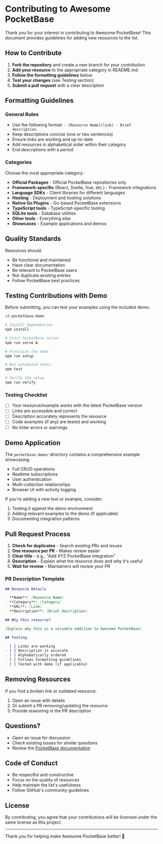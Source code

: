 # Contributing to Awesome PocketBase

Thank you for your interest in contributing to Awesome PocketBase! This document provides guidelines for adding new resources to the list.

## How to Contribute

1. **Fork the repository** and create a new branch for your contribution
2. **Add your resource** to the appropriate category in README.md
3. **Follow the formatting guidelines** below
4. **Test your changes** (see Testing section)
5. **Submit a pull request** with a clear description

## Formatting Guidelines

### General Rules

- Use the following format: `- [Resource Name](link) - Brief description.`
- Keep descriptions concise (one or two sentences)
- Ensure links are working and up-to-date
- Add resources in alphabetical order within their category
- End descriptions with a period

### Categories

Choose the most appropriate category:
- **Official Packages** - Official PocketBase repositories only
- **Framework-specific** (React, Svelte, Vue, etc.) - Framework integrations
- **Language SDKs** - Client libraries for different languages
- **Hosting** - Deployment and hosting solutions
- **Native Go Plugins** - Go-based PocketBase extensions
- **TypeScript tools** - TypeScript-specific tooling
- **SQLite tools** - Database utilities
- **Other tools** - Everything else
- **Showcases** - Example applications and demos

## Quality Standards

Resources should:
- Be functional and maintained
- Have clear documentation
- Be relevant to PocketBase users
- Not duplicate existing entries
- Follow PocketBase best practices

## Testing Contributions with Demo

Before submitting, you can test your examples using the included demo:

```bash
cd pocketbase-demo

# Install dependencies
npm install

# Start PocketBase server
npm run serve &

# Provision the demo
npm run setup

# Run automated tests
npm test

# Verify the setup
npm run verify
```

### Testing Checklist

- [ ] Your resource/example works with the latest PocketBase version
- [ ] Links are accessible and correct
- [ ] Description accurately represents the resource
- [ ] Code examples (if any) are tested and working
- [ ] No linter errors or warnings

## Demo Application

The `pocketbase-demo/` directory contains a comprehensive example showcasing:
- Full CRUD operations
- Realtime subscriptions
- User authentication
- Multi-collection relationships
- Browser UI with activity logging

If you're adding a new tool or example, consider:
1. Testing it against the demo environment
2. Adding relevant examples to the demo (if applicable)
3. Documenting integration patterns

## Pull Request Process

1. **Check for duplicates** - Search existing PRs and issues
2. **One resource per PR** - Makes review easier
3. **Clear title** - e.g., "Add XYZ PocketBase integration"
4. **Description** - Explain what the resource does and why it's useful
5. **Wait for review** - Maintainers will review your PR

### PR Description Template

```markdown
## Resource Details

- **Name**: [Resource Name]
- **Category**: [Category]
- **URL**: [Link]
- **Description**: [Brief description]

## Why this resource?

[Explain why this is a valuable addition to Awesome PocketBase]

## Testing

- [ ] Links are working
- [ ] Description is accurate
- [ ] Alphabetically ordered
- [ ] Follows formatting guidelines
- [ ] Tested with demo (if applicable)
```

## Removing Resources

If you find a broken link or outdated resource:
1. Open an issue with details
2. Or submit a PR removing/updating the resource
3. Provide reasoning in the PR description

## Questions?

- Open an issue for discussion
- Check existing issues for similar questions
- Review the [PocketBase documentation](https://pocketbase.io/docs/)

## Code of Conduct

- Be respectful and constructive
- Focus on the quality of resources
- Help maintain the list's usefulness
- Follow GitHub's community guidelines

## License

By contributing, you agree that your contributions will be licensed under the same license as this project.

---

Thank you for helping make Awesome PocketBase better! 🎉

